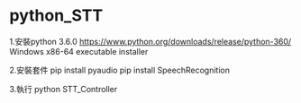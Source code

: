 # python_STT
1.安裝python 3.6.0
https://www.python.org/downloads/release/python-360/
Windows x86-64 executable installer

2.安裝套件
pip install pyaudio
pip install SpeechRecognition

3.執行
python STT_Controller
